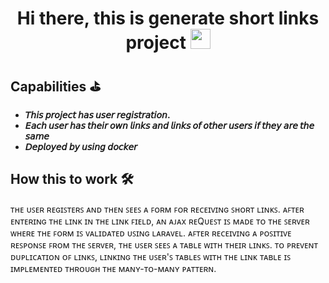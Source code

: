 <h1 align="center">Hi there, this is generate short links project <img src="https://github.com/blackcater/blackcater/raw/main/images/Hi.gif" height="32"/></h1>

## Capabilities <g-emoji class="g-emoji" alias="golf" fallback-src="https://github.githubassets.com/images/icons/emoji/unicode/26f3.png">⛳️</g-emoji>

- **𝘛𝘩𝘪𝘴 𝘱𝘳𝘰𝘫𝘦𝘤𝘵 𝘩𝘢𝘴 𝘶𝘴𝘦𝘳 𝘳𝘦𝘨𝘪𝘴𝘵𝘳𝘢𝘵𝘪𝘰𝘯.**
- **𝘌𝘢𝘤𝘩 𝘶𝘴𝘦𝘳 𝘩𝘢𝘴 𝘵𝘩𝘦𝘪𝘳 𝘰𝘸𝘯 𝘭𝘪𝘯𝘬𝘴 𝘢𝘯𝘥 𝘭𝘪𝘯𝘬𝘴 𝘰𝘧 𝘰𝘵𝘩𝘦𝘳 𝘶𝘴𝘦𝘳𝘴 𝘪𝘧 𝘵𝘩𝘦𝘺 𝘢𝘳𝘦 𝘵𝘩𝘦 𝘴𝘢𝘮𝘦**
- **𝘋𝘦𝘱𝘭𝘰𝘺𝘦𝘥 𝘣𝘺 𝘶𝘴𝘪𝘯𝘨 𝘥𝘰𝘤𝘬𝘦𝘳**

## How this to work <g-emoji class="g-emoji" alias="hammer_and_wrench" fallback-src="https://github.githubassets.com/images/icons/emoji/unicode/1f6e0.png">🛠</g-emoji>

ᴛʜᴇ ᴜꜱᴇʀ ʀᴇɢɪꜱᴛᴇʀꜱ ᴀɴᴅ ᴛʜᴇɴ ꜱᴇᴇꜱ ᴀ ꜰᴏʀᴍ ꜰᴏʀ ʀᴇᴄᴇɪᴠɪɴɢ ꜱʜᴏʀᴛ ʟɪɴᴋꜱ.
ᴀꜰᴛᴇʀ ᴇɴᴛᴇʀɪɴɢ ᴛʜᴇ ʟɪɴᴋ ɪɴ ᴛʜᴇ ʟɪɴᴋ ꜰɪᴇʟᴅ, ᴀɴ ᴀᴊᴀx ʀᴇQᴜᴇꜱᴛ ɪꜱ ᴍᴀᴅᴇ ᴛᴏ ᴛʜᴇ ꜱᴇʀᴠᴇʀ ᴡʜᴇʀᴇ ᴛʜᴇ ꜰᴏʀᴍ ɪꜱ ᴠᴀʟɪᴅᴀᴛᴇᴅ ᴜꜱɪɴɢ ʟᴀʀᴀᴠᴇʟ. 
ᴀꜰᴛᴇʀ ʀᴇᴄᴇɪᴠɪɴɢ ᴀ ᴘᴏꜱɪᴛɪᴠᴇ ʀᴇꜱᴘᴏɴꜱᴇ ꜰʀᴏᴍ ᴛʜᴇ ꜱᴇʀᴠᴇʀ, ᴛʜᴇ ᴜꜱᴇʀ ꜱᴇᴇꜱ ᴀ ᴛᴀʙʟᴇ ᴡɪᴛʜ ᴛʜᴇɪʀ ʟɪɴᴋꜱ. 
ᴛᴏ ᴘʀᴇᴠᴇɴᴛ ᴅᴜᴘʟɪᴄᴀᴛɪᴏɴ ᴏꜰ ʟɪɴᴋꜱ, ʟɪɴᴋɪɴɢ ᴛʜᴇ ᴜꜱᴇʀ'ꜱ ᴛᴀʙʟᴇꜱ ᴡɪᴛʜ ᴛʜᴇ ʟɪɴᴋ ᴛᴀʙʟᴇ ɪꜱ ɪᴍᴘʟᴇᴍᴇɴᴛᴇᴅ ᴛʜʀᴏᴜɢʜ ᴛʜᴇ ᴍᴀɴʏ-ᴛᴏ-ᴍᴀɴʏ ᴘᴀᴛᴛᴇʀɴ.

